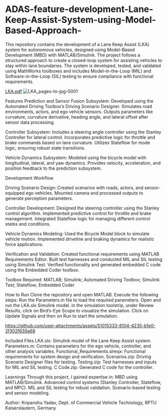 # ADAS-feature-development-Lane-Keep-Assist-System-using-Model-Based-Approach-

This repository contains the development of a Lane Keep Assist (LKA) system for autonomous vehicles, designed using Model-Based Development (MBD) with MATLAB/Simulink. The project follows a structured approach to create a closed-loop system for assisting vehicles to stay within lane boundaries. The system is developed, tested, and validated using MathWorks toolboxes and includes Model-in-the-Loop (MIL) and Software-in-the-Loop (SIL) testing to ensure compliance with functional requirements.

[LKA.pdf](https://github.com/user-attachments/files/18512438/LKA.pdf)
![LKA_pages-to-jpg-0001](https://github.com/user-attachments/assets/53db8718-e549-4134-b855-9be5919766c2)


Features
Prediction and Sensor Fusion Subsystem:
Developed using the Automated Driving Toolbox’s Driving Scenario Designer. Simulates road environments, actors, and ego vehicle sensors.
Outputs parameters like curvature, curvature derivative, heading angle, and lateral offset after sensor data processing.

Controller Subsystem:
Includes a steering angle controller using the Stanley Controller for lateral control. Incorporates predictive logic for throttle and brake commands based on lane curvature.
Utilizes Stateflow for mode logic, ensuring robust state transitions.

Vehicle Dynamics Subsystem:
Modeled using the bicycle model with longitudinal, lateral, and yaw dynamics. Provides velocity, acceleration, and position feedback to the prediction subsystem.



Development Workflow

Driving Scenario Design:
Created scenarios with roads, actors, and sensor-equipped ego vehicles.
Mounted camera and processed outputs to generate perception parameters.

Controller Development:
Designed the steering controller using the Stanley control algorithm.
Implemented predictive control for throttle and brake management.
Integrated Stateflow logic for managing different control states and conditions.

Vehicle Dynamics Modeling:
Used the Bicycle Model block to simulate vehicle motion.
Implemented driveline and braking dynamics for realistic force applications.

Verification and Validation:
Created functional requirements using MATLAB Requirements Editor.
Built test harnesses and conducted MIL and SIL testing using Simulink Test.
Verified functionality and generated embedded C code using the Embedded Coder toolbox.

Toolbox Required: MATLAB; Simulink; Automated Driving Toolbox; Simulink Test; Stateflow; Embedded Coder


How to Run
Clone the repository and open MATLAB.
Execute the following steps:
Run the Parameters.m file to load the required parameters.
Open and run the LKA.slx Simulink model.
In the simulation toolstrip, under Review Results, click on Bird’s-Eye Scope to visualize the simulation.
Click on Update Signals and then on Run to start the simulation.


https://github.com/user-attachments/assets/51015333-8104-4235-b1e0-2f302f639a68



Included Files
LKA.slx: Simulink model of the Lane Keep Assist system.
Parameters.m: Contains parameters for the ego vehicle, controller, and other analysis variables.
Functional_Requirements.slreqx: Functional requirements for system design and verification.
Scenarios.zip: Driving Scenario Designer files for testing.
Testing.zip: Test harnesses and inputs for MIL and SIL testing.
C Code.zip: Generated C code for the controller.



Learnings Through this project, I gained expertise in:
MBD using MATLAB/Simulink.
Advanced control systems (Stanley Controller, Stateflow, and MPC).
MIL and SIL testing for robust validation.
Scenario-based testing and sensor modeling.



Author:
Kripanshu Yadav,
Dept. of Commercial Vehicle Technology, 
RPTU Kaiserslautern, Germany
